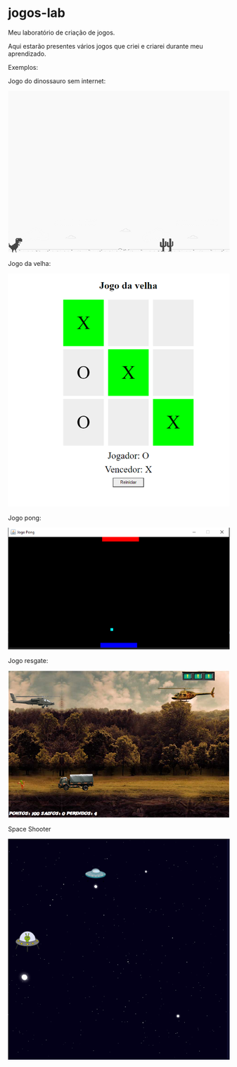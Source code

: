 # jogos-lab

Meu laboratório de criação de jogos.

Aqui estarão presentes vários jogos que criei e criarei durante meu aprendizado.

Exemplos:

Jogo do dinossauro sem internet:

![Exemplo jogo](./assets/example.png)

Jogo da velha:

![Exemplo jogo](./assets/Ganhador.PNG)

Jogo pong:

![Exemplo jogo](./assets/pong.PNG)

Jogo resgate:

![Exemplo jogo](./assets/exemplo-resgate.PNG)

Space Shooter

![Exemplo jogo](./assets/space-shooter-example.PNG)

